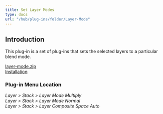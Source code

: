 ```yaml
---
title: Set Layer Modes
type: docs
url: "/hub/plug-ins/folder/Layer-Mode"
---
```


## Introduction

This plug-in is a set of plug-ins that sets the selected layers to a particular blend mode.

[layer-mode.zip](../../../../downloads/layer-mode.zip)  
[Installation](../#installation)  

### Plug-in Menu Location

_Layer > Stack > Layer Mode Multiply_  
_Layer > Stack > Layer Mode Normal_  
_Layer > Stack > Layer Composite Space Auto_  

